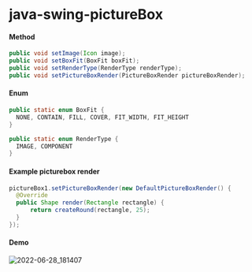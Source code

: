 # java-swing-pictureBox

#### Method
  ```java
  public void setImage(Icon image);
  public void setBoxFit(BoxFit boxFit);
  public void setRenderType(RenderType renderType);
  public void setPictureBoxRender(PictureBoxRender pictureBoxRender);
  ```
#### Enum
  ```java
public static enum BoxFit {
    NONE, CONTAIN, FILL, COVER, FIT_WIDTH, FIT_HEIGHT
}

public static enum RenderType {
    IMAGE, COMPONENT
}
  ```
#### Example picturebox render
  ```java
pictureBox1.setPictureBoxRender(new DefaultPictureBoxRender() {
    @Override
    public Shape render(Rectangle rectangle) {
        return createRound(rectangle, 25);
    }
});
  ```
  
#### Demo
 
![2022-06-28_181407](https://user-images.githubusercontent.com/58245926/176165649-8d3f1a37-46d3-4aeb-b61c-d340fcdd9cea.png)
